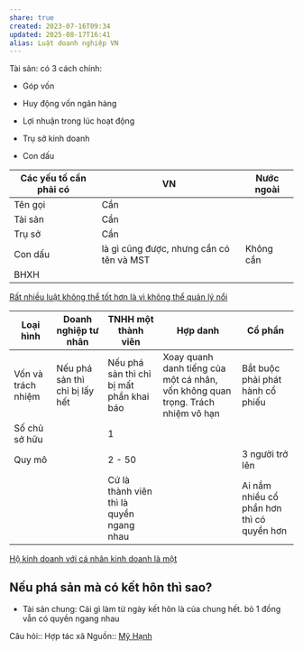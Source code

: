 ```yaml
---
share: true
created: 2023-07-16T09:34
updated: 2025-08-17T16:41
alias: Luật doanh nghiệp VN
---
```

Tài sản: có 3 cách chính:
- Góp vốn
- Huy động vốn ngân  hàng
- Lợi nhuận trong lúc hoạt động

- Trụ sở kinh doanh
- Con dấu 

| Các yếu tố cần phải có | VN                                       | Nước ngoài |
| ---------------------- | ---------------------------------------- | ---------- |
| Tên gọi                | Cần                                      |            |
| Tài sản                | Cần                                      |            |
| Trụ sở                 | Cần                                      |            |
| Con dấu                | là gì cũng được, nhưng cần có tên và MST | Không cần  |
| BHXH                   |                                          |            |
[Rất nhiều luật không thể tốt hơn là vì không thể quản lý nổi](../R%E1%BA%A5t%20nhi%E1%BB%81u%20lu%E1%BA%ADt%20kh%C3%B4ng%20th%E1%BB%83%20t%E1%BB%91t%20h%C6%A1n%20l%C3%A0%20v%C3%AC%20kh%C3%B4ng%20th%E1%BB%83%20qu%E1%BA%A3n%20l%C3%BD%20n%E1%BB%95i.md)

| Loại hình          | Doanh nghiệp tư nhân           | TNHH một thành viên                      | Hợp danh                                                                        | Cổ phần                                   |
| ------------------ | ------------------------------ | ---------------------------------------- | ------------------------------------------------------------------------------- | ----------------------------------------- |
| Vốn và trách nhiệm | Nếu phá sản thì chỉ bị lấy hết | Nếu phá sản thì chỉ bị mất phần khai báo | Xoay quanh danh tiếng của một cá nhân, vốn không quan trọng. Trách nhiệm vô hạn | Bắt buộc phải phát hành cổ phiếu          |
| Số chủ sở hữu      |                                | 1                                        |                                                                                 |                                           |
| Quy mô             |                                | 2 - 50                                   |                                                                                 | 3 người trở lên                           |
|                    |                                | Cứ là thành viên thì là quyền ngang nhau |                                                                                 | Ai nắm nhiều cổ phần hơn thì có quyền hơn |

[Hộ kinh doanh với cá nhân kinh doanh là một](./H%E1%BB%99%20kinh%20doanh%20v%E1%BB%9Bi%20c%C3%A1%20nh%C3%A2n%20kinh%20doanh%20l%C3%A0%20m%E1%BB%99t.md) 

## Nếu phá sản mà có kết hôn thì  sao?
- Tài sản chung: Cái gì làm từ ngày kết hôn là của chung hết. bỏ 1 đồng vẫn có quyền ngang nhau

Câu hỏi:: Hợp tác xã
Nguồn:: [Mỹ Hạnh](M%E1%BB%B9%20H%E1%BA%A1nh.md)
